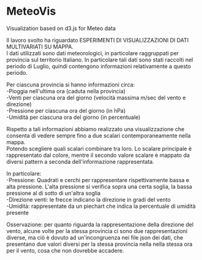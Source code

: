 # MeteoVis

Visualization based on d3.js for Meteo data

Il lavoro svolto ha riguardato ESPERIMENTI DI VISUALIZZAZIONI DI DATI MULTIVARIATI SU MAPPA.<br/>
I dati utilizzati sono dati meteorologici, in particolare raggruppati per provincia sul territorio Italiano. In particolare tali dati sono stati raccolti nel periodo di Luglio, quindi contengono informazioni relativamente a questo periodo.

Per ciascuna provincia si hanno informazioni circa:<br/>
-Pioggia nell'ultima ora (caduta nella provincia)<br/>
-Venti per ciascuna ora del giorno (velocità massima m/sec del vento e direzione)<br/>
-Pressione per ciascuna ora del giorno (in hPa)  <br/>
-Umidità per ciascuna ora del giorno (in percentuale)<br/>

Rispetto a tali informazioni abbiamo realizzato una visualizzazione che consenta di vedere sempre fino a due scalari contemporaneamente nella mappa.<br/>
Potendo scegliere quali scalari combinare tra loro. Lo scalare principale è rappresentato dal colore, mentre il secondo valore scalare è mappato da diversi pattern a seconda dell'informazione rappresentata. 

In particolare:<br/>
-Pressione: Quadrati e cerchi per rappresentare rispettivamente bassa e alta pressione. L'alta pressione si verifica sopra una certa soglia, la bassa pressione al di sotto di un'altra soglia<br/>
-Direzione venti: le frecce indicano la direzione in gradi del vento<br/>
-Umidità: rappresentate da un piechart che indica la percentuale di umidità presente<br/>

Osservazione: per quanto riguarda la rappresentazione della direzione del vento, alcune volte per la stessa provincia ci sono due rappresentazioni diverse, ma ciò è dovuto ad un'incongruenza nei file json dei dati, che presentano due valori diversi per la stessa provincia nella nella stessa ora per il vento, cosa che non dovrebbe accadere.

